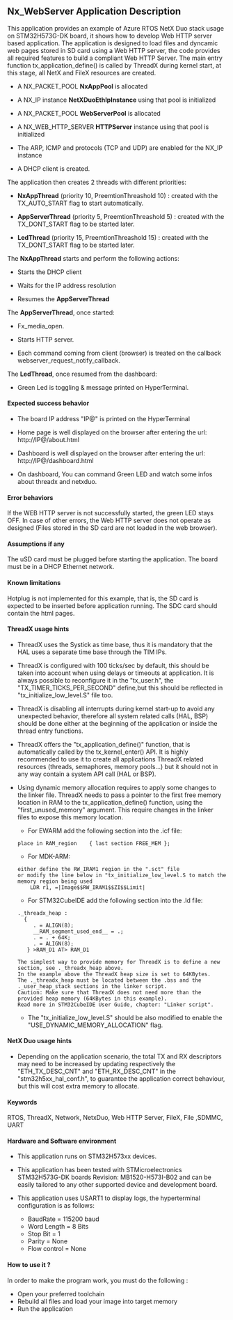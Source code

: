 
## <b>Nx_WebServer Application Description</b>

This application provides an example of Azure RTOS NetX Duo stack usage on STM32H573G-DK board, it shows how to develop Web HTTP server based application.
The application is designed to load files and dyncamic web pages stored in SD card using a Web HTTP server, the code provides all required features to build a compliant Web HTTP Server.
The main entry function tx_application_define() is called by ThreadX during kernel start, at this stage, all NetX and FileX resources are created.

 + A NX_PACKET_POOL **NxAppPool** is allocated

 + A NX_IP instance **NetXDuoEthIpInstance** using that pool is initialized

 + A NX_PACKET_POOL **WebServerPool** is allocated

 + A NX_WEB_HTTP_SERVER **HTTPServer** instance using that pool is initialized

 + The ARP, ICMP and protocols (TCP and UDP) are enabled for the NX_IP instance

 + A DHCP client is created.

 The application then creates 2 threads with different priorities:

 + **NxAppThread** (priority 10, PreemtionThreashold 10) : created with the TX_AUTO_START flag to start automatically.

 + **AppServerThread** (priority 5, PreemtionThreashold 5) : created with the TX_DONT_START flag to be started later.

 + **LedThread** (priority 15, PreemtionThreashold 15) : created with the TX_DONT_START flag to be started later.

The **NxAppThread** starts and perform the following actions:

  + Starts the DHCP client

  + Waits for the IP address resolution

  + Resumes the **AppServerThread**

The **AppServerThread**, once started:

  + Fx_media_open.

  + Starts HTTP server.

  + Each command coming from client (browser) is treated on the callback webserver_request_notify_callback.

The **LedThread**, once resumed from the dashboard:

  + Green Led is toggling & message printed on HyperTerminal.

#### <b>Expected success behavior</b>

 + The board IP address "IP@" is printed on the HyperTerminal

 + Home page is well displayed on the browser after entering the url: http://IP@/about.html

 + Dashboard is well displayed on the browser after entering the url: http://IP@/dashboard.html

 + On dashboard, You can command Green LED and watch some infos about threadx and netxduo.


#### <b>Error behaviors</b>

If the WEB HTTP server is not successfully started, the green LED stays OFF.
In case of other errors, the Web HTTP server does not operate as designed (Files stored in the SD card are not loaded in the web browser).

#### <b>Assumptions if any</b>

The uSD card must be plugged before starting the application.
The board must be in a DHCP Ethernet network.

#### <b>Known limitations</b>

Hotplug is not implemented for this example, that is, the SD card is expected to be inserted before application running.
The SDC card should contain the html pages.
#### <b>ThreadX usage hints</b>

 - ThreadX uses the Systick as time base, thus it is mandatory that the HAL uses a separate time base through the TIM IPs.
 - ThreadX is configured with 100 ticks/sec by default, this should be taken into account when using delays or timeouts at application. It is always possible to reconfigure it in the "tx_user.h", the "TX_TIMER_TICKS_PER_SECOND" define,but this should be reflected in "tx_initialize_low_level.S" file too.
 - ThreadX is disabling all interrupts during kernel start-up to avoid any unexpected behavior, therefore all system related calls (HAL, BSP) should be done either at the beginning of the application or inside the thread entry functions.
 - ThreadX offers the "tx_application_define()" function, that is automatically called by the tx_kernel_enter() API.
   It is highly recommended to use it to create all applications ThreadX related resources (threads, semaphores, memory pools...)  but it should not in any way contain a system API call (HAL or BSP).
 - Using dynamic memory allocation requires to apply some changes to the linker file.
   ThreadX needs to pass a pointer to the first free memory location in RAM to the tx_application_define() function,
   using the "first_unused_memory" argument.
   This require changes in the linker files to expose this memory location.
    + For EWARM add the following section into the .icf file:
     ```
	 place in RAM_region    { last section FREE_MEM };
	 ```
    + For MDK-ARM:
	```
    either define the RW_IRAM1 region in the ".sct" file
    or modify the line below in "tx_initialize_low_level.S to match the memory region being used
        LDR r1, =|Image$$RW_IRAM1$$ZI$$Limit|
	```
    + For STM32CubeIDE add the following section into the .ld file:
	```
    ._threadx_heap :
      {
         . = ALIGN(8);
         __RAM_segment_used_end__ = .;
         . = . + 64K;
         . = ALIGN(8);
       } >RAM_D1 AT> RAM_D1
	```

       The simplest way to provide memory for ThreadX is to define a new section, see ._threadx_heap above.
       In the example above the ThreadX heap size is set to 64KBytes.
       The ._threadx_heap must be located between the .bss and the ._user_heap_stack sections in the linker script.
       Caution: Make sure that ThreadX does not need more than the provided heap memory (64KBytes in this example).
       Read more in STM32CubeIDE User Guide, chapter: "Linker script".

    + The "tx_initialize_low_level.S" should be also modified to enable the "USE_DYNAMIC_MEMORY_ALLOCATION" flag.

#### <b>NetX Duo usage hints</b>

- Depending on the application scenario, the total TX and RX descriptors may need to be increased by updating respectively  the "ETH_TX_DESC_CNT" and "ETH_RX_DESC_CNT" in the "stm32h5xx_hal_conf.h", to guarantee the application correct behaviour, but this will cost extra memory to allocate.

#### <b>Keywords</b>

RTOS, ThreadX, Network, NetxDuo, Web HTTP Server, FileX, File ,SDMMC, UART


#### <b>Hardware and Software environment</b>

  - This application runs on STM32H573xx devices.
  - This application has been tested with STMicroelectronics STM32H573G-DK boards Revision: MB1520-H573I-B02
    and can be easily tailored to any other supported device and development board.

  - This application uses USART1 to display logs, the hyperterminal configuration is as follows:
      - BaudRate = 115200 baud
      - Word Length = 8 Bits
      - Stop Bit = 1
      - Parity = None
      - Flow control = None

#### <b>How to use it ?</b>

In order to make the program work, you must do the following :

 - Open your preferred toolchain
 - Rebuild all files and load your image into target memory
 - Run the application
